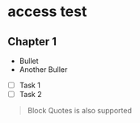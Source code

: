 # access test

## Chapter 1

* Bullet
* Another Buller

-[ ] Task 1
-[ ] Task 2

> Block Quotes is also supported

